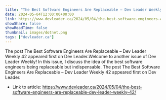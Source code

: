 ```yaml
---
title: "The Best Software Engineers Are Replaceable – Dev Leader Weekly 42"
date: 2024-05-04T12:00:00+00:00
link: https://www.devleader.ca/2024/05/04/the-best-software-engineers-are-replaceable-dev-leader-weekly-42/
showShare: false
showReadTime: false
thumbnail: images/dotnet.png
tags: ["devleader.ca"]
---
```

The post The Best Software Engineers Are Replaceable – Dev Leader Weekly 42 appeared first on Dev Leader.Welcome to another issue of Dev Leader Weekly! In this issue, I discuss the idea of the best software engineers being replaceable but indispensable.
The post The Best Software Engineers Are Replaceable – Dev Leader Weekly 42 appeared first on Dev Leader.

- Link to article: https://www.devleader.ca/2024/05/04/the-best-software-engineers-are-replaceable-dev-leader-weekly-42/